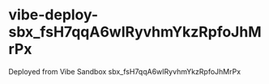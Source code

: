 # vibe-deploy-sbx_fsH7qqA6wIRyvhmYkzRpfoJhMrPx
Deployed from Vibe Sandbox sbx_fsH7qqA6wIRyvhmYkzRpfoJhMrPx
